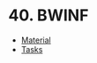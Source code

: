 # 40. BWINF

- [Material](https://bwinf.de/bundeswettbewerb/40/1/)
- [Tasks](https://bwinf.de/fileadmin/bundeswettbewerb/40/Bundeswettbewerb-Aufgabenblatt.pdf)
